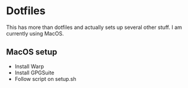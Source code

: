 # Dotfiles

This has more than dotfiles and actually sets up several other stuff.
I am currently using MacOS.

## MacOS setup

- Install Warp
- Install GPGSuite
- Follow script on setup.sh
